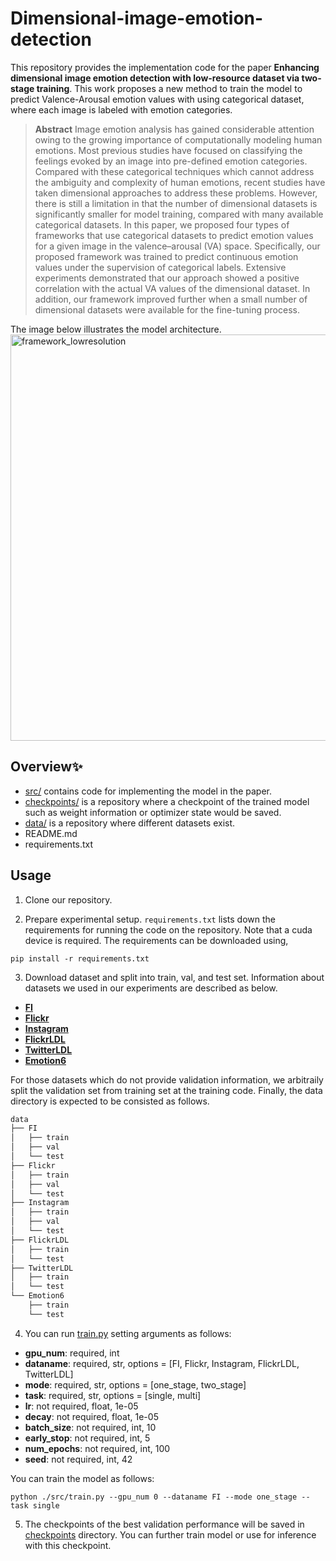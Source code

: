# Dimensional-image-emotion-detection 
This repository provides the implementation code for the paper **Enhancing dimensional image emotion detection with low-resource dataset via two-stage training**. This work proposes a new method to train the model to predict Valence-Arousal emotion values with using categorical dataset, where each image is labeled with emotion categories.

> **Abstract**
Image emotion analysis has gained considerable attention owing to the growing importance of computationally modeling human emotions. Most previous studies have focused on classifying the feelings evoked by an image into pre-defined emotion categories. Compared with these categorical techniques which cannot address the ambiguity and complexity of human emotions, recent studies have taken dimensional approaches to address these problems. However, there is still a limitation in that the number of dimensional datasets is significantly smaller for model training, compared with many available categorical datasets. In this paper, we proposed four types of frameworks that use categorical datasets to predict emotion values for a given image in the valence–arousal (VA) space. Specifically, our proposed framework was trained to predict continuous emotion values under the supervision of categorical labels. Extensive experiments demonstrated that our approach showed a positive correlation with the actual VA values of the dimensional dataset. In addition, our framework improved further when a small number of dimensional datasets were available for the fine-tuning
process.

The image below illustrates the model architecture.
<img width="650" alt="framework_lowresolution" src="https://user-images.githubusercontent.com/63252403/183283121-001c2914-6987-45e5-b70c-3abfc41569d9.PNG">


Overview✨
------------------------ 
* [src/]() contains code for implementing the model in the paper.
* [checkpoints/]() is a repository where a checkpoint of the trained model such as weight information or optimizer state would be saved. 
* [data/]() is a repository where different datasets exist. 
* README.md
* requirements.txt


Usage
------------------------
1. Clone our repository.

2. Prepare experimental setup. ``requirements.txt`` lists down the requirements for running the code on the repository. Note that a cuda device is required.
The requirements can be downloaded using,
```
pip install -r requirements.txt
``` 

3. Download dataset and split into train, val, and test set.
Information about datasets we used in our experiments are described as below.
* **[FI](https://arxiv.org/abs/1605.02677)**
* **[Flickr](https://ieeexplore.ieee.org/document/7472195)**
* **[Instagram](https://ieeexplore.ieee.org/document/7472195)**
* **[FlickrLDL](https://ojs.aaai.org/index.php/AAAI/article/view/10485)**
* **[TwitterLDL](https://ojs.aaai.org/index.php/AAAI/article/view/10485)**
* **[Emotion6](https://ieeexplore.ieee.org/document/7298687)**

For those datasets which do not provide validation information, we arbitraily split the validation set from training set at the training code. Finally, the data directory is expected to be consisted as follows. 

```bash
data
├── FI
│   ├── train 
│   ├── val
│   └── test
├── Flickr
│   ├── train
│   ├── val
│   └── test
├── Instagram
│   ├── train
│   ├── val
│   └── test
├── FlickrLDL
│   ├── train 
│   └── test
├── TwitterLDL
│   ├── train 
│   └── test
└── Emotion6
    ├── train 
    └── test
```

4. You can run [train.py]() setting arguments as follows: 
* **gpu_num**: required, int
* **dataname**: required, str, options = [FI, Flickr, Instagram, FlickrLDL, TwitterLDL]
* **mode**: required, str, options = [one_stage, two_stage]
* **task**: required, str, options = [single, multi]
* **lr**: not required, float, 1e-05
* **decay**: not required, float, 1e-05
* **batch_size**: not required, int, 10
* **early_stop**: not required, int, 5
* **num_epochs**: not required, int, 100 
* **seed**: not required, int, 42

You can train the model as follows: 
```
python ./src/train.py --gpu_num 0 --dataname FI --mode one_stage --task single 
```  

5. The checkpoints of the best validation performance will be saved in [checkpoints]() directory. You can further train model or use for inference with this checkpoint.
